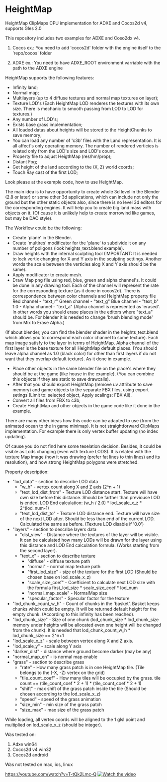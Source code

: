 # HeightMap
HeightMap ClipMaps CPU implementation for ADXE and Cocos2d v4, supports Gles 2.0

This repository includes two examples for ADXE and Coso2dx v4.

1. Cocos ex.: You need to add 'cocos2d' folder with the engine itself to the 'repo/cocos' folder

2. ADXE ex.: You need to have ADXE_ROOT environment varriable with the path to the ADXE engine 

HeightMap supports the following features:
- Infinity land;
- Normal map;
- Multilayers (up to 4 diffuse textures and normal map textures on layer);
- Texture LOD's (Each HeightMap LOD renderes the textures with its own size. There is mechanic to smooth passing from LOD to LOD for textures.)
- Any number of LOD's;
- Exists base grass implementation;
- All loaded datas about heights will be stored to the HeightChunks to save memory;
- You can load any number of 'c3b' files with the Land representation. It is all affect's only operating memory. The number of rendered verticies is related only from the LOD's size and LOD's count.
- Property file to adjust HeigthMap (res/hm/prop);
- Distant Fog;
- Get height of the land according to the (X, Z) world coords;
- Touch Ray cast of the first LOD;

Look please at the example code, how to use HeightMap.

The main idea is to have opportunity to create whole 3d level in the Blender (2.8 or later) or some other 3d applications, which can include not only the ground but the other static objects also, since there is no level 3d editors for the corresponding engines.
It will help you to create big land mass with objects on it.
(Of cause it is unlikely help to create morrowind like games, but may be DAO style).

The Workflow could be the following:
- Create 'plane' in the Blender. 
- Create 'multires' modificator for the 'plane' to subdivide it on any number of poligons   (look heights_text.blend example).
- Draw heights with the internal sculpting tool (IMPORTANT: It is needed to lock vertix changing for X and Y axis in the sculpting settings. Another words the scale between the verticies alog X and Y axis should be the same).
- Apply modificator to create mesh.
- Draw Map png file using red, blue, green and alpha channel's. It could be done in any drawing tool. Each of the channel will represent the rate for the corresponding texture (as it done in cocos2d).
    There is correspondence between color channels and HeightMap property file
    Red channel - "text_r"
    Green channel - "text_g"
    Blue channel - "text_b"
    1.0 - Alpha channel - "text_a" (Alpha channel is represented as 'erased'. In other words you should erase places in the editors where "text_a" should be. For blender it is needed to change 'brush blending mode' from Mix to Erase Alpha.)

(If about blender, you can find the blender shader in the heights_text.blend which allows you to correspond each color channel to some texture).
Each map image satisfy to the layer in terms of HeightMap. Alpha channel of the first layer is the base texture for all HeightMap default places.
(You should leave alpha channel as 1.0 (black color) for other than first layers if do not want that they overlap default texture). As it done in example.
- Place other objects in the same blender file on the place's where they should be at the game (like house in the example).
(You can combine this objects if they are static to save drawcalls).
- After that you should export HeightMap (remove uv attribute to save memory) and game objects to the separate FBX files, using export setings (Limit to: selected object, Apply scalings: FBX All).
- Convert all files from FBX to c3b;
- Create HeightMap and other objects in the game code like it done in the example.

There are many other ideas how this code can be adapted to use (from the animated ocean to the in game minimap).
It is not straightforward ClipMaps implementation. For example there is only vertex buffer updating (no index updating).

Of cause you do not find here some teselation decision. Besides, it could be visible as Lods changing (even with texture LODS).
It is related with the texture Map image (how it was drawing (prefer fat lines to thin lines) and its resolution), and how strong HeightMap polygons were stretched.

Property description:

- "lod_data" - section to describe LOD data
  - "w_h" - vertex count along X and Z axis (2^n + 1)
  - "text_lod_dist_from" - Texture LOD distance start. Texture will have own size before this distance. Should be farther than previouse LOD is ended. LOD End calculation: (w_h / 2.0) * lod_scale_x_z * 2^(lod_num-1)
  - "text_lod_dist_to" - Texture LOD distance end. Texture will have size of the next LOD after. Should be less than end of the current LOD. Calculated the same as before. (Texture LOD disable if '0.0')
- "layers" - section to describe layers data
  - "dist_view" - Distance where the textures of the layer will be visible. It can be calculated how many LODs will be drawn for the layer using this distance and LOD End calculation formula. (Works starting from the second layer).
  - "text_x" - section to describe texture
    - "diffuse" - diffuse texture path
    - "normal" - normal map texture path
    - "first_lod_size" - size of the texture for the first LOD (Should be chosen base on lod_scale_x_z)
    - "scale_size_coef" - Coefficient to calculate next LOD size with the formula first_lod_size * scale_size_coef * lod_num
    - "normal_map_scale" - NormalMap size
    - "specular_factor" - Specular factor for the texture
- "lod_chunk_count_w_h" - Count of chunks in the 'basket'. Basket keeps chunks which could be empty. It will be returned default height for the empty chunk. (According to this infinity has been reached).
- "lod_chunk_size" - Size of one chunk (lod_chunk_size * lod_chunk_size memory under heights will be allocated even one height will be changed from the chunk). It is needed that lod_chunk_count_w_h * lod_chunk_size == 2^n+1
- "lod_scale_x_z" - scale between vertex along X and Z axis.
- "lod_scale_y" - scale along Y axis
- "darker_dist" - distance where ground become darker (may be any)
- "normal_map_en" - is normal map enable
- "grass" - section to describe grass
  - "rate" - How many grass patch is in one HeightMap tile. (Tile belongs to the (-X, -Z) vertex on the grid)
  - "tile_count_coef" - How many tiles will be occupied by the grass. tile count == (tile_count_coef * 2 + 1) * (tile_count_coef * 2 + 1)
  - "shift" - max shift of the grass patch inside the tile (Should be chosen according to the lod_scale_x_z)
  - "speed" - speed of the grass animation
  - "size_min" - min size of the grass patch
  - "size_max" - max size of the grass patch

While loading, all vertex coords will be aligned to the 1 glsl point and multiplied on lod_scale_x_z (should be integer).

Was tested on:
1. Adxe win64
2. Cocos2d v4 win32
3. Cocos2d android

Was not tested on mac, ios, linux

https://youtube.com/watch?v=T-tQk2Lmc-Q
[![Watch the video](https://repository-images.githubusercontent.com/412524464/9c4106f3-4e45-465c-8959-0d258831cf9d)](https://youtube.com/watch?v=T-tQk2Lmc-Q)
